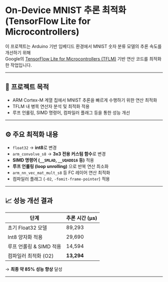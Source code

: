 # On-Device MNIST 추론 최적화 (TensorFlow Lite for Microcontrollers)

이 프로젝트는 Arduino 기반 임베디드 환경에서 MNIST 숫자 분류 모델의 추론 속도를 개선하기 위해  
Google의 [TensorFlow Lite for Microcontrollers (TFLM)](https://github.com/tensorflow/tflite-micro) 기반 연산 코드를 최적화한 작업입니다.

---

## 📌 프로젝트 목적

- ARM Cortex-M 계열 칩에서 MNIST 추론을 빠르게 수행하기 위한 연산 최적화
- TFLM 내 병목 연산자 분석 및 최적화 적용
- 루프 언롤링, SIMD 명령어, 컴파일러 플래그 등을 통한 성능 개선

---

## ⚙️ 주요 최적화 내용

- `float32` → **int8**로 변경
- `arm_convolve_s8` → **3x3 전용 커스텀 함수**로 변경
- **SIMD 명령어 (`__SMLAD`, `__UQADD16` 등)** 적용
- **루프 언롤링 (loop unrolling)** 으로 반복 연산 최소화
- `arm_nn_vec_mat_mult_s8` 등 FC 레이어 연산 최적화
- 컴파일러 플래그 (`-O2`, `-fomit-frame-pointer`) 적용

---

## 📈 성능 개선 결과

| 단계 | 추론 시간 (μs) |
|------|-----------------|
| 초기 Float32 모델 | 89,293 |
| Int8 양자화 적용 | 29,690 |
| 루프 언롤링 & SIMD 적용 | 14,594 |
| 컴파일러 최적화 (O2) | **13,294** |

→ **최종 약 85% 성능 향상** 달성

---


